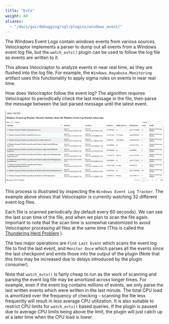 ```yaml
---
title: "Evtx"
weight: 40
aliases:
  - "/docs/gui/debugging/vql/plugins/windows_event/"
---
```


The Windows Event Logs contain windows events from various
sources. Velociraptor implements a parser to dump out all events from
a Windows event log file, but the `watch_evtx()` plugin can be used to
follow the log file as events are written to it.

This allows Velociraptor to analyze events in near real time, as they
are flushed into the log file. For example, the
`Windows.Hayabusa.Monitoring` artifact uses this functionality to
apply sigma rules on events in near real time.

How does Velociraptor follow the event log? The algorithm requires
Velociraptor to periodically check the last message in the file, then
parse the message between the last parsed message until the latest event.

![Windows Event Log profile](profile.png)

This process is illustrated by inspecting the `Windows Event Log
Tracker`. The example above shows that Velociraptor is currently
watching 32 different event log files.

Each file is scanned periodically (by default every 60 seconds). We
can see the last scan time of the file, and when we plan to scan the
file again. Important to note that the scan time is somewhat
randomized to avoid Velociraptor processing all files at the same time
(This is called the [Thundering Herd Problem](https://en.wikipedia.org/wiki/Thundering_herd_problem#) ).

The two major operations are `Find Last Event` which scans the event
log file to find the last event, and `Monitor Once` which parses all
the events since the last checkpoint and emits those into the output
of the plugin (Note that this time may be increased due to delays
introduced by the plugin consumer).

Note that `watch_evtx()` is fairly cheap to run as the work of
scanning and parsing the event log file may be amortized across longer
times. For example, even if the event log contains millions of events,
we only parse the last written events which were written in the last
minute. The total CPU load is amortized over the frequency of
checking - scanning the file less frequently will result in less
average CPU utilization. It is also suitable to restrict CPU limits
for `watch_evtx()` based queries. If the plugin is paused due to
average CPU limits being above the limit, the plugin will just catch
up at a later time when the CPU load is lower.
